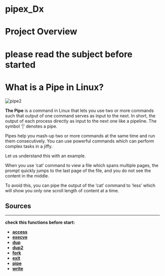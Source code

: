 # pipex_Dx
# Project Overview
# please read the subject before started


# What is a Pipe in Linux?


![pipe2](https://user-images.githubusercontent.com/98095867/208128711-00d7dbd6-78dd-4c4e-983a-38c1bf663054.jpeg)

**The Pipe** is a command in Linux that lets you use two or more commands such that output of one command serves as input to the next. In short, the output of each process directly as input to the next one like a pipeline. The symbol ‘|’ denotes a pipe.

Pipes help you mash-up two or more commands at the same time and run them consecutively. You can use powerful commands which can perform complex tasks in a jiffy.

Let us understand this with an example.

When you use ‘cat’ command to view a file which spans multiple pages, the prompt quickly jumps to the last page of the file, and you do not see the content in the middle.

To avoid this, you can pipe the output of the ‘cat’ command to ‘less’ which will show you only one scroll length of content at a time.


## Sources
---
**check this functions before start:**

* [**access**](https://www.geeksforgeeks.org/access-command-in-linux-with-examples/)
* [**execve**](https://linuxhint.com/c-execve-function-usage/)
* [**dup**](https://www.geeksforgeeks.org/dup-dup2-linux-system-call/)
* [**dup2**](https://www.geeksforgeeks.org/dup-dup2-linux-system-call/)
* [**fork**](https://www.geeksforgeeks.org/fork-system-call/)
* [**exit**](http://manpagesfr.free.fr/man/man3/exit.3.html)
* [**pipe**](http://manpagesfr.free.fr/man/man2/pipe.2.html)
* [**write**](http://manpagesfr.free.fr/man/man2/write.2.html)


